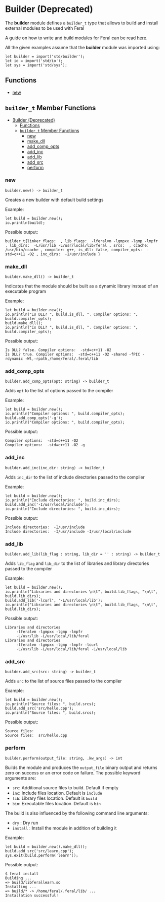 # Builder (Deprecated)

The **builder** module defines a `builder_t` type that allows to build and install external modules to be used with Feral

A guide on how to write and build modules for Feral can be read [here](https://medium.com/p/writing-c-modules-for-feral-391c30ac7739?source=email-852839018f8a--writer.postDistributed&sk=b2de39e5f849e75e3b4ea9bdeeb1b4db).

All the given examples assume that the **builder** module was imported using:
```
let builder = import('std/builder');
let io = import('std/io');
let sys = import('std/sys');
```

## Functions
- [new](#new)

## `builder_t` Member Functions
- [Builder (Deprecated)](#builder-deprecated)
  - [Functions](#functions)
  - [`builder_t` Member Functions](#buildert-member-functions)
    - [new](#new)
    - [make_dll](#makedll)
    - [add_comp_opts](#addcompopts)
    - [add_inc](#addinc)
    - [add_lib](#addlib)
    - [add_src](#addsrc)
    - [perform](#perform)

### new
```
builder.new() -> builder_t
```
Creates a new builder with default build settings

Example:
```
let build = builder.new();
io.println(build);
```

Possible output:
```
builder_t{linker_flags:  , lib_flags:  -lferalvm -lgmpxx -lgmp -lmpfr , lib_dirs:  -L/usr/lib -L/usr/local/lib/feral , srcs:  , ccache: /usr/bin/ccache , compiler: g++, is_dll: false, compiler_opts:  -std=c++11 -O2 , inc_dirs:  -I/usr/include }
```

### make_dll
```
builder.make_dll() -> builder_t
```
Indicates that the module should be built as a dynamic library instead of an executable program

Example:
```
let build = builder.new();
io.println("Is DLL? ", build.is_dll, ". Compiler options: ", build.compiler_opts);
build.make_dll();
io.println("Is DLL? ", build.is_dll, ". Compiler options: ", build.compiler_opts);
```

Possible output:
```
Is DLL? false. Compiler options:  -std=c++11 -O2 
Is DLL? true. Compiler options:  -std=c++11 -O2 -shared -fPIC -rdynamic -Wl,-rpath,/home/feral/.feral/lib
```

### add_comp_opts
```
builder.add_comp_opts(opt: string) -> builder_t
```
Adds `opt` to the list of options passed to the compiler

Example:
```
let build = builder.new();
io.println("Compiler options: ", build.compiler_opts);
build.add_comp_opts('-g');
io.println("Compiler options: ", build.compiler_opts);
```

Possible output:
```
Compiler options:  -std=c++11 -O2 
Compiler options:  -std=c++11 -O2 -g
```

### add_inc
```
builder.add_inc(inc_dir: string) -> builder_t
```
Adds `inc_dir` to the list of include directories passed to the compiler

Example:
```
let build = builder.new();
io.println("Include directories: ", build.inc_dirs);
build.add_inc('-I/usr/local/include');
io.println("Include directories: ", build.inc_dirs);
```

Possible output:
```
Include directories:  -I/usr/include 
Include directories:  -I/usr/include -I/usr/local/include 
```

### add_lib
```
builder.add_lib(lib_flag : string, lib_dir = '' : string) -> builder_t
```
Adds `lib_flag` and `lib_dir` to the list of libraries and library directories passed to the compiler

Example:
```
let build = builder.new();
io.println("Libraries and directories \n\t", build.lib_flags, "\n\t", build.lib_dirs);                      
build.add_lib('-lcurl', '-L/usr/local/lib');
io.println("Libraries and directories \n\t", build.lib_flags, "\n\t", build.lib_dirs);
```

Possible output:
```
Libraries and directories 
	 -lferalvm -lgmpxx -lgmp -lmpfr 
	 -L/usr/lib -L/usr/local/lib/feral 
Libraries and directories 
	 -lferalvm -lgmpxx -lgmp -lmpfr -lcurl 
	 -L/usr/lib -L/usr/local/lib/feral -L/usr/local/lib
```

### add_src
```
builder.add_src(src: string) -> builder_t
```
Adds `src` to the list of source files passed to the compiler

Example:
```
let build = builder.new();
io.println("Source files: ", build.srcs);
build.add_src('src/hello.cpp');
io.println("Source files: ", build.srcs);
```

Possible output:
```
Source files:  
Source files:  src/hello.cpp
```

### perform
```
builder.perform(output_file: string, .kw_args) -> int
```
Builds the module and produces the `output_file` binary output and returns zero on success or an error code on failure. The possible keyword arguments are:
- `src`: Additional source files to build. Default if empty
- `inc`: Include files location. Default is `include`
- `lib`: Library files location. Default is `build`
- `bin`: Executable files location. Default is `bin`

The build is also influenced by the following command line arguments:
- `dry` : Dry run
- `install` : Install the module in addition of building it

Example:
```
let build = builder.new().make_dll();
build.add_src('src/learn.cpp');
sys.exit(build.perform('learn'));
```

Possible output:
```
$ feral install
Building ...
=> build/libferallearn.so
Installing ...
=> build/* -> /home/feral/.feral/lib/ ...
Installation successful!
```
